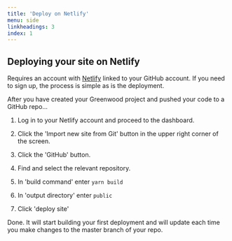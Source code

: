 ```yaml
---
title: 'Deploy on Netlify'
menu: side
linkheadings: 3
index: 1
---
```


## Deploying your site on Netlify

Requires an account with [Netlify](https://www.netlify.com) linked to your GitHub account. If you need to sign up, the process is simple as is the deployment.

After you have created your Greenwood project and pushed your code to a GitHub repo...

1. Log in to your Netlify account and proceed to the dashboard.

2. Click the 'Import new site from Git' button in the upper right corner of the screen.

3. Click the 'GitHub' button.

4. Find and select the relevant repository.

5. In 'build command' enter  `yarn build`

6. In 'output directory' enter  `public`

7. Click 'deploy site'

Done. It will start building your first deployment and will update each time you make changes to the master branch of your repo.
